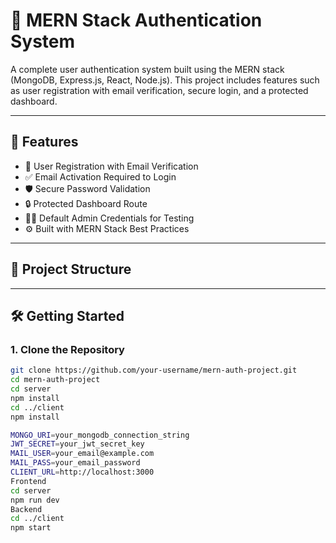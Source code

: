 # 🚀 MERN Stack Authentication System

A complete user authentication system built using the MERN stack (MongoDB, Express.js, React, Node.js). This project includes features such as user registration with email verification, secure login, and a protected dashboard.

---

## 🌟 Features

- 🔐 User Registration with Email Verification
- ✅ Email Activation Required to Login
- 🛡️ Secure Password Validation
- 🔒 Protected Dashboard Route
- 👨‍💻 Default Admin Credentials for Testing
- ⚙️ Built with MERN Stack Best Practices

---

## 📁 Project Structure


---

## 🛠️ Getting Started

### 1. Clone the Repository

```bash
git clone https://github.com/your-username/mern-auth-project.git
cd mern-auth-project
cd server
npm install
cd ../client
npm install

MONGO_URI=your_mongodb_connection_string
JWT_SECRET=your_jwt_secret_key
MAIL_USER=your_email@example.com
MAIL_PASS=your_email_password
CLIENT_URL=http://localhost:3000
Frontend
cd server
npm run dev
Backend
cd ../client
npm start


